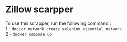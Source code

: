 # Zillow scarpper
 
To use this scrapper, run the following command :  
1 - `docker network create selenium_essential_network`  
2 - `docker compose up`
